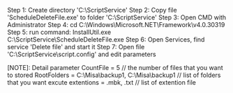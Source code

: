 Step 1: Create directory 'C:\ScriptService'
Step 2: Copy file 'ScheduleDeleteFile.exe' to folder 'C:\ScriptService'
Step 3: Open CMD with Administrator
Step 4: cd C:\Windows\Microsoft.NET\Framework\v4.0.30319
Step 5: run command: InstallUtil.exe C:\ScriptService\ScheduleDeleteFile.exe
Step 6: Open Services, find service 'Delete file' and start it
Step 7: Open file 'C:\ScriptService\script.config' and edit parameters

[NOTE]: Detail parameter
CountFile = 5 // the number of files that you want to stored
RootFolders = C:\Misa\backup1, C:\Misa\backup1 // list of folders that you want excute
extentions = .mbk, .txt // list of extention file
